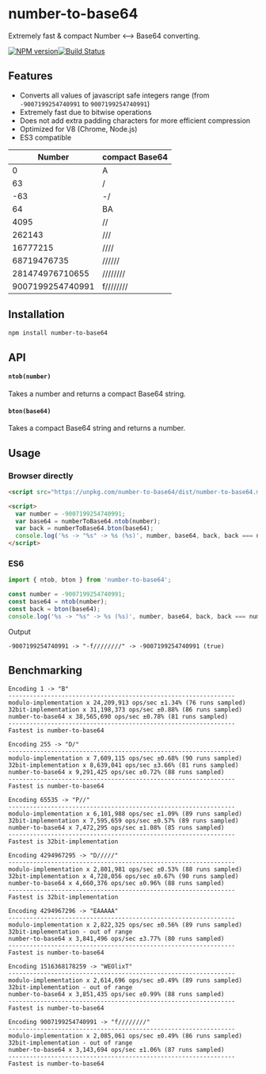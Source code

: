 # number-to-base64
Extremely fast & compact Number ⟷ Base64 converting.

[![NPM version](https://img.shields.io/npm/v/number-to-base64.svg?style=flat-square)](https://www.npmjs.com/package/number-to-base64)[![Build Status](https://img.shields.io/travis/kutuluk/number-to-base64/master.svg?style=flat-square)](https://travis-ci.org/kutuluk/number-to-base64)

## Features

- Converts all values of javascript safe integers range (from `-9007199254740991` to `9007199254740991`)
- Extremely fast due to bitwise operations
- Does not add extra padding characters for more efficient compression
- Optimized for V8 (Chrome, Node.js)
- ES3 compatible

Number          | compact Base64
----------------|------------
0               | A
63              | /
-63             | -/
64              | BA
4095            | //
262143          | ///
16777215        | ////
68719476735     | //////
281474976710655 | ////////
9007199254740991| f////////

## Installation

```sh
npm install number-to-base64
```

## API

#### `ntob(number)`
Takes a number and returns a compact Base64 string.

#### `bton(base64)`
Takes a compact Base64 string and returns a number.


## Usage

### Browser directly
```html
<script src="https://unpkg.com/number-to-base64/dist/number-to-base64.min.js"></script>

<script>
  var number = -9007199254740991;
  var base64 = numberToBase64.ntob(number);
  var back = numberToBase64.bton(base64);
  console.log('%s -> "%s" -> %s (%s)', number, base64, back, back === number);
</script>
```

### ES6
```javascript
import { ntob, bton } from 'number-to-base64';

const number = -9007199254740991;
const base64 = ntob(number);
const back = bton(base64);
console.log('%s -> "%s" -> %s (%s)', number, base64, back, back === number);
```

Output
```
-9007199254740991 -> "-f////////" -> -9007199254740991 (true)
```

## Benchmarking

```
Encoding 1 -> "B"
----------------------------------------------------------------
modulo-implementation x 24,209,913 ops/sec ±1.34% (76 runs sampled)
32bit-implementation x 31,198,373 ops/sec ±0.88% (86 runs sampled)
number-to-base64 x 38,565,690 ops/sec ±0.78% (81 runs sampled)
----------------------------------------------------------------
Fastest is number-to-base64

Encoding 255 -> "D/"
----------------------------------------------------------------
modulo-implementation x 7,609,115 ops/sec ±0.68% (90 runs sampled)
32bit-implementation x 8,639,041 ops/sec ±3.66% (81 runs sampled)
number-to-base64 x 9,291,425 ops/sec ±0.72% (88 runs sampled)
----------------------------------------------------------------
Fastest is number-to-base64

Encoding 65535 -> "P//"
----------------------------------------------------------------
modulo-implementation x 6,101,988 ops/sec ±1.09% (89 runs sampled)
32bit-implementation x 7,595,659 ops/sec ±0.57% (89 runs sampled)
number-to-base64 x 7,472,295 ops/sec ±1.08% (85 runs sampled)
----------------------------------------------------------------
Fastest is 32bit-implementation

Encoding 4294967295 -> "D/////"
----------------------------------------------------------------
modulo-implementation x 2,801,981 ops/sec ±0.53% (88 runs sampled)
32bit-implementation x 4,728,056 ops/sec ±0.67% (90 runs sampled)
number-to-base64 x 4,660,376 ops/sec ±0.96% (88 runs sampled)
----------------------------------------------------------------
Fastest is 32bit-implementation

Encoding 4294967296 -> "EAAAAA"
----------------------------------------------------------------
modulo-implementation x 2,822,325 ops/sec ±0.56% (89 runs sampled)
32bit-implementation - out of range
number-to-base64 x 3,841,496 ops/sec ±3.77% (80 runs sampled)
----------------------------------------------------------------
Fastest is number-to-base64

Encoding 1516368178259 -> "WEOlixT"
----------------------------------------------------------------
modulo-implementation x 2,614,696 ops/sec ±0.49% (89 runs sampled)
32bit-implementation - out of range
number-to-base64 x 3,851,435 ops/sec ±0.99% (88 runs sampled)
----------------------------------------------------------------
Fastest is number-to-base64

Encoding 9007199254740991 -> "f////////"
----------------------------------------------------------------
modulo-implementation x 2,085,061 ops/sec ±0.49% (86 runs sampled)
32bit-implementation - out of range
number-to-base64 x 3,143,694 ops/sec ±1.06% (87 runs sampled)
----------------------------------------------------------------
Fastest is number-to-base64
```
